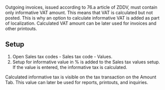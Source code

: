 

Outgoing invoices, issued according to 76.a article of ZDDV, must contain only informative VAT amount. This means that VAT is calculated but not posted. This is why an option to calculate informative VAT is added as part of localization. Calculated VAT amount can be later used for invoices and other printouts. 

## Setup

1. Open Sales tax codes - Sales tax code - Values.
2. Setup for informative value in % is added to the Sales tax values setup. If the value is entered, the informative tax is calculated.
 
Calculated informative tax is visible on the tax transaction on the Amount Tab. This value can later be used for reports, printouts, and inquiries. 

